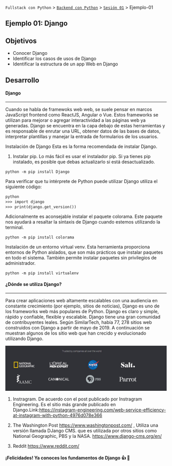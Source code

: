 `Fullstack con Python` > [`Backend con Python`](../../Readme.md) > [`Sesión 01`](../Readme.md) > Ejemplo-01
## Ejemplo 01: Django
## Objetivos

- Conocer Django
- Identificar los casos de usos de Django
- Identificar la estructura de un app Web en Django


## Desarrollo


#### Django
***
Cuando se habla de framewoks web web, se suele pensar en marcos JavaScript frontend como ReactJS, Angular o Vue. Estos frameworks se utilizan para mejorar o agregar interactividad a las páginas web ya generadas. Django se encuentra en la capa debajo de estas herramientas y es responsable de enrutar una URL, obtener datos de las bases de datos, interpretar plantillas y manejar la entrada de formularios de los usuarios.

Instalación de Django
Esta es la forma recomendada de instalar Django.
1. Instalar pip. Lo más fácil es usar el instalador pip. Si ya tienes pip instalado, es posible que debas actualizarlo si está desactualizado.
```
python -m pip install Django
```
Para verificar que tu intérprete de Python puede utilizar Django utiliza el siguiente código:
```
python
>>> import django
>>> print(django.get_version())
```
Adicionalmente es aconsejable instalar el paquete colorama. Este paquete nos ayudará a resaltar la sintaxis de Django cuando estemos utilizando la terminal.
```
python -m pip install colorama
```
Instalación de un entorno virtual venv. Esta herramienta proporciona entornos de Python aislados, que son más prácticos que instalar paquetes en todo el sistema. También permite instalar paquetes sin privilegios de administrador.

```
python -m pip install virtualenv
```
#### ¿Dónde se utiliza Django? 
***
Para crear aplicaciones web altamente escalables con una audiencia en constante crecimiento (por ejemplo, sitios de noticias), Django es uno de los frameworks web más populares de Python. Django es claro y simple, rápido y confiable, flexible y escalable. Django tiene una gran comunidad de contribuyentes leales. Según SimilarTech, había 77, 278 sitios web construidos con Django a partir de mayo de 2019. A continuación se muestran algunos de los sitio web que han crecido y evolucionado utilizando Django.

![](img/Ejemplo1_1.jpg)

1. Instragram. De acuerdo con el post publicado por Instragram Engineering. Es el sitio más grande publicado en Django.Link:https://instagram-engineering.com/web-service-efficiency-at-instagram-with-python-4976d078e366

2. The Washington Post https://www.washingtonpost.com/ , Utiliza una versión llamada DJango CMS. que es utilizada por otros sitios como National Geographic, PBS y la NASA. https://www.django-cms.org/en/

3. Reddit https://www.reddit.com/

#### ¡Felicidades! Ya conoces los fundamentos de Django :+1: :1st_place_medal:

